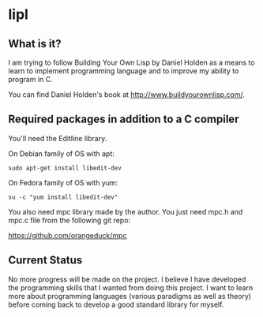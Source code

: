 # lipl
## What is it?

I am trying to follow Building Your Own Lisp by Daniel Holden as a means to learn to implement programming language and to improve my ability to program in C.

You can find Daniel Holden's book at http://www.buildyourownlisp.com/.

## Required packages in addition to a C compiler

You'll need the Editline library.

On Debian family of OS with apt:
```
sudo apt-get install libedit-dev
```

On Fedora family of OS with yum:
```
su -c "yum install libedit-dev"
```

You also need mpc library made by the author. You just need mpc.h and mpc.c file from the following git repo:

https://github.com/orangeduck/mpc

## Current Status

No more progress will be made on the project. I believe I have developed the programming skills that I wanted from doing this project. I want to learn more about programming languages (various paradigms as well as theory) before coming back to develop a good standard library for myself.
